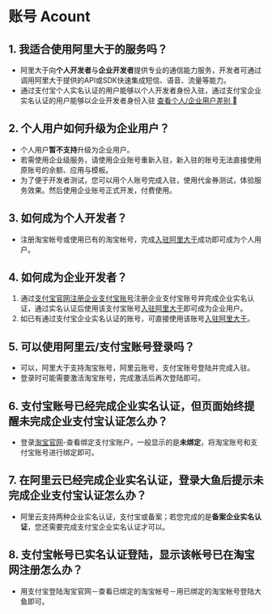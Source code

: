 # 账号 Acount

## 1. 我适合使用阿里大于的服务吗？
- 阿里大于向**个人开发者**与**企业开发者**提供专业的通信能力服务，开发者可通过调用阿里大于提供的API或SDK快速集成短信、语音、流量等能力。   
- 通过支付宝个人实名认证的用户能够以个人开发者身份入驻，通过支付宝企业实名认证的用户能够以企业开发者身份入驻 [查看个人/企业用户差别 ]() 

## 2. 个人用户如何升级为企业用户？
- 个人用户**暂不支持**升级为企业用户。   
- 若需使用企业级服务，请使用企业账号重新入驻，新入驻的账号无法直接使用原账号的余额、应用与模板。   
- 为了便于开发者测试，您可以用个人账号完成入驻，使用代金券测试，体验服务效果。然后使用企业账号正式开发，付费使用。 

## 3. 如何成为个人开发者？
- 注册淘宝帐号或使用已有的淘宝帐号，完成[入驻阿里大于](http://www.alidayu.com/settled)成功即可成为个人用户。 

## 4. 如何成为企业开发者？
1. 通过[支付宝官网注册企业支付宝账号](https://memberprod.alipay.com/account/reg/enterpriseIndex.htm)注册企业支付宝账号并完成企业实名认证，通过实名认证后使用该支付宝账号[入驻阿里大于](http://www.alidayu.com/settled)即可成为企业用户。   
2. 如已有通过支付宝企业实名认证的账号，可直接使用该账号[入驻阿里大于](http://www.alidayu.com/settled)。 

## 5. 可以使用阿里云/支付宝账号登录吗？
- 可以，阿里大于支持淘宝账号，阿里云账号，支付宝账号登陆并完成入驻。   
- 登录时可能需要激活淘宝账号，完成激活后再次登陆即可。 

## 6. 支付宝账号已经完成企业实名认证，但页面始终提醒未完成企业支付宝认证怎么办？
- 登录[淘宝官网](http://www.taobao.com/)-查看绑定支付宝账户，一般显示的是**未绑定**，将淘宝账号和支付宝账号进行绑定即可。 

## 7. 在阿里云已经完成企业实名认证，登录大鱼后提示未完成企业支付宝认证怎么办？
- 阿里云支持两种企业实名认证，支付宝或备案；若您完成的是**备案企业实名认证**，您还需要完成支付宝企业实名认证才可以。 

## 8. 支付宝帐号已实名认证登陆，显示该帐号已在淘宝网注册怎么办？
- 用支付宝登陆淘宝官网－查看已绑定的淘宝帐号－用已绑定的淘宝帐号登陆大鱼即可。
